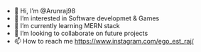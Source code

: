 - 👋 Hi, I’m @Arunraj98
- 👀 I’m interested in Software developmet & Games
- 🌱 I’m currently learning MERN stack
- 💞️ I’m looking to collaborate on future projects 
- 📫 How to reach me https://www.instagram.com/ego_est_raj/

<!---
Arunraj98/Arunraj98 is a ✨ special ✨ repository because its `README.md` (this file) appears on your GitHub profile.
You can click the Preview link to take a look at your changes.
--->
